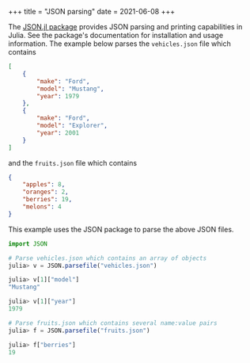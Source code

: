 +++
title = "JSON parsing"
date = 2021-06-08
+++

The [JSON.jl package](https://juliapackages.com/p/json) provides JSON parsing and printing capabilities in Julia. See the package's documentation for installation and usage information. The example below parses the `vehicles.json` file which contains

```json
[
    {
        "make": "Ford",
        "model": "Mustang",
        "year": 1979
    },
    {
        "make": "Ford",
        "model": "Explorer",
        "year": 2001
    }
]
```

and the `fruits.json` file which contains

```json
{
    "apples": 8,
    "oranges": 2,
    "berries": 19,
    "melons": 4
}
```

This example uses the JSON package to parse the above JSON files.

```julia
import JSON

# Parse vehicles.json which contains an array of objects
julia> v = JSON.parsefile("vehicles.json")

julia> v[1]["model"]
"Mustang"

julia> v[1]["year"]
1979

# Parse fruits.json which contains several name:value pairs
julia> f = JSON.parsefile("fruits.json")

julia> f["berries"]
19
```